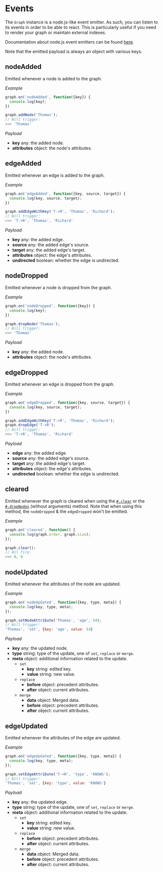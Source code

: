 # Events

The `Graph` instance is a node.js-like event emitter. As such, you can listen to its events in order to be able to react. This is particularly useful if you need to render your graph or maintain external indexes.

Documentation about node.js event emitters can be found [here](https://nodejs.org/api/events.html).

Note that the emitted payload is always an object with various keys.

## nodeAdded

Emitted whenever a node is added to the graph.

*Example*

```js
graph.on('nodeAdded', function({key}) {
  console.log(key);
})

graph.addNode('Thomas');
// Will trigger:
>>> 'Thomas'
```

*Payload*

* **key** <span class="code">any</span>: the added node.
* **attributes** <span class="code">object</span>: the node's attributes.

## edgeAdded

Emitted whenever an edge is added to the graph.

*Example*

```js
graph.on('edgeAdded', function({key, source, target}) {
  console.log(key, source, target);
})

graph.addEdgeWithKey('T->R', 'Thomas', 'Richard');
// Will trigger:
>>> 'T->R', 'Thomas', 'Richard'
```

*Payload*

* **key** <span class="code">any</span>: the added edge.
* **source** <span class="code">any</span>: the added edge's source.
* **target** <span class="code">any</span>: the added edge's target.
* **attributes** <span class="code">object</span>: the edge's attributes.
* **undirected** <span class="code">boolean</span>: whether the edge is undirected.

## nodeDropped

Emitted whenever a node is dropped from the graph.

*Example*

```js
graph.on('nodeDropped', function({key}) {
  console.log(key);
})

graph.dropNode('Thomas');
// Will trigger:
>>> 'Thomas'
```

*Payload*

* **key** <span class="code">any</span>: the added node.
* **attributes** <span class="code">object</span>: the node's attributes.

## edgeDropped

Emitted whenever an edge is dropped from the graph.

*Example*

```js
graph.on('edgeDropped', function({key, source, target}) {
  console.log(key, source, target);
})

graph.addEdgeWithKey('T->R', 'Thomas', 'Richard');
graph.dropEdge('T->R');
// Will trigger:
>>> 'T->R', 'Thomas', 'Richard'
```

*Payload*

* **edge** <span class="code">any</span>: the added edge.
* **source** <span class="code">any</span>: the added edge's source.
* **target** <span class="code">any</span>: the added edge's target.
* **attributes** <span class="code">object</span>: the edge's attributes.
* **undirected** <span class="code">boolean</span>: whether the edge is undirected.

## cleared

Emitted whenever the graph is cleared when using the [`#.clear`](mutations.md#clear) or the [`#.dropNodes`](mutations.md#dropnodes) (without arguments) method. Note that when using this method, the `nodeDropped` & the `edgeDropped` won't be emitted.

*Example*

```js
graph.on('cleared', function() {
  console.log(graph.order, graph.size);
});

graph.clear();
// Wil fire:
>>> 0, 0
```

## nodeUpdated

Emitted whenever the attributes of the node are updated.

*Example*

```js
graph.on('nodeUpdated', function({key, type, meta}) {
  console.log(key, type, meta);
});

graph.setNodeAttribute('Thomas', 'age', 54);
// Will trigger:
'Thomas', 'set', {key: 'age', value: 54}
```

*Payload*

* **key** <span class="code">any</span>: the updated node.
* **type** <span class="code">string</span>: type of the update, one of `set`, `replace` or `merge`.
* **meta** <span class="code">object</span>: additional information related to the update.
  * `set`
    * **key** <span class="code">string</span>: edited key.
    * **value** <span class="code">string</span>: new value.
  * `replace`
    * **before** <span class="code">object</span>: precedent attributes.
    * **after** <span class="code">object</span>: current attributes.
  * `merge`
    * **data** <span class="code">object</span>: Merged data.
    * **before** <span class="code">object</span>: precedent attributes.
    * **after** <span class="code">object</span>: current attributes.

## edgeUpdated

Emitted whenever the attributes of the edge are updated.

*Example*

```js
graph.on('edgeUpdated', function({key, type, meta}) {
  console.log(key, type, meta);
});

graph.setEdgeAttribute('T->R', 'type', 'KNOWS');
// Will trigger:
'Thomas', 'set', {key: 'type', value: 'KNOWS'}
```

*Payload*

* **key** <span class="code">any</span>: the updated edge.
* **type** <span class="code">string</span>: type of the update, one of `set`, `replace` or `merge`.
* **meta** <span class="code">object</span>: additional information related to the update.
  * `set`
    * **key** <span class="code">string</span>: edited key.
    * **value** <span class="code">string</span>: new value.
  * `replace`
    * **before** <span class="code">object</span>: precedent attributes.
    * **after** <span class="code">object</span>: current attributes.
  * `merge`
    * **data** <span class="code">object</span>: Merged data.
    * **before** <span class="code">object</span>: precedent attributes.
    * **after** <span class="code">object</span>: current attributes.
